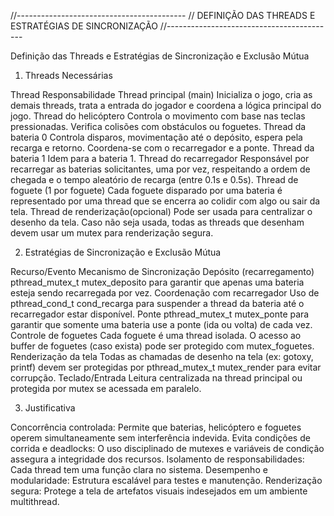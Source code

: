 //------------------------------------------
// DEFINIÇÃO DAS THREADS E ESTRATÉGIAS DE SINCRONIZAÇÃO
//------------------------------------------

Definição das Threads e Estratégias de Sincronização e Exclusão Mútua

1. Threads Necessárias

Thread
Responsabilidade
Thread principal (main)
Inicializa o jogo, cria as demais threads, trata a entrada do jogador e coordena a lógica principal do jogo.
Thread do helicóptero
Controla o movimento com base nas teclas pressionadas. Verifica colisões com obstáculos ou foguetes.
Thread da bateria 0
Controla disparos, movimentação até o depósito, espera pela recarga e retorno. Coordena-se com o recarregador e a ponte.
Thread da bateria 1
Idem para a bateria 1.
Thread do recarregador
Responsável por recarregar as baterias solicitantes, uma por vez, respeitando a ordem de chegada e o tempo aleatório de recarga (entre 0.1s e 0.5s).
Thread de foguete (1 por foguete)
Cada foguete disparado por uma bateria é representado por uma thread que se encerra ao colidir com algo ou sair da tela.
Thread de renderização(opcional)
Pode ser usada para centralizar o desenho da tela. Caso não seja usada, todas as threads que desenham devem usar um mutex para renderização segura.

2. Estratégias de Sincronização e Exclusão Mútua

Recurso/Evento
Mecanismo de Sincronização
Depósito (recarregamento)
pthread_mutex_t mutex_deposito para garantir que apenas uma bateria esteja sendo recarregada por vez.
Coordenação com recarregador
Uso de pthread_cond_t cond_recarga para suspender a thread da bateria até o recarregador estar disponível.
Ponte
pthread_mutex_t mutex_ponte para garantir que somente uma bateria use a ponte (ida ou volta) de cada vez.
Controle de foguetes
Cada foguete é uma thread isolada. O acesso ao buffer de foguetes (caso exista) pode ser protegido com mutex_foguetes.
Renderização da tela
Todas as chamadas de desenho na tela (ex: gotoxy, printf) devem ser protegidas por pthread_mutex_t mutex_render para evitar corrupção.
Teclado/Entrada
Leitura centralizada na thread principal ou protegida por mutex se acessada em paralelo.

3. Justificativa

Concorrência controlada: Permite que baterias, helicóptero e foguetes operem simultaneamente sem interferência indevida.
Evita condições de corrida e deadlocks: O uso disciplinado de mutexes e variáveis de condição assegura a integridade dos recursos.
Isolamento de responsabilidades: Cada thread tem uma função clara no sistema.
Desempenho e modularidade: Estrutura escalável para testes e manutenção.
Renderização segura: Protege a tela de artefatos visuais indesejados em um ambiente multithread.
